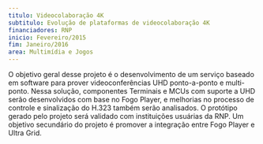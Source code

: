 ```yaml
---
titulo: Videocolaboração 4K
subtitulo: Evolução de plataformas de videocolaboração 4K
financiadores: RNP
inicio: Fevereiro/2015
fim: Janeiro/2016
area: Multimídia e Jogos
---
```


O objetivo geral desse projeto é o desenvolvimento de um serviço baseado em software para prover videoconferências UHD ponto-a-ponto e multi-ponto. Nessa solução, componentes Terminais e MCUs com suporte a UHD serão desenvolvidos com base no Fogo Player, e melhorias no processo de controle e sinalização do H.323 também serão analisados. O protótipo gerado pelo projeto será validado com instituições usuárias da RNP. Um objetivo secundário do projeto é promover a integração entre Fogo Player e Ultra Grid.

